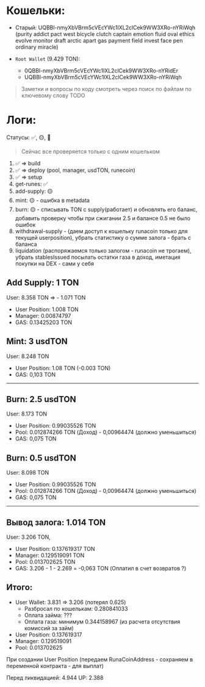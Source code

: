 # Кошельки:

-   Старый: UQBBl-nmyXbVBrm5cVEcYWc1lXL2clCek9WW3XRo-nYRiWqh (purity addict pact west bicycle clutch captain emotion fluid oval ethics evolve monitor draft arctic apart gas payment field invest face pen ordinary miracle)

-   `Root Wallet` (9.429 TON):
    -   0QBBl-nmyXbVBrm5cVEcYWc1lXL2clCek9WW3XRo-nYRidEr
    -   UQBBl-nmyXbVBrm5cVEcYWc1lXL2clCek9WW3XRo-nYRiWqh

> Заметки и вопросы по коду смотреть через поиск по файлам по ключевому слову TODO

# Логи:

Статусы: ✅, 🟡, 🔴

> Сейчас все проверяется только с одним кошельком

1. ✅ => build
2. ✅ => deploy (pool, manager, usdTON, runecoin)
3. ✅ => setup
4. get-runes: ✅
5. add-supply: 🟡
6. mint: 🟡 - ошибка в metadata
7. burn: 🟡 - списывать TON с supply(работает) и обновлять его баланс, добавить проверку чтобы при сжигании 2.5 и балансе 0.5 не было ошибок
8. withdrawal-supply - (даем доступ к кошельку runacoin только для текущей userposition), убрать статистику о сумме залога - брать с баланса
9. liquidation (распоряжаемся только залогом - runacoin не трогаем), убрать stablesIssued посылать остатки газа в доход, иметация покупки на DEX - сами у себя

## Add Supply: 1 TON

User: 8.358 TON => - 1.071 TON

-   User Position: 1.008 TON
-   Manager: 0.00874797
-   GAS: 0.13425203 TON

## Mint: 3 usdTON

User: 8.248 TON

-   User Position: 1.08 TON (-0.003 TON)
-   GAS: 0,103 TON

---

## Burn: 2.5 usdTON

User: 8.173 TON

-   User Position: 0.99035526 TON
-   Pool: 0.012874266 TON (Доход) - 0,00964474 (должно уменьшиться)
-   GAS: 0,075 TON

## Burn: 0.5 usdTON

User: 8.098 TON

-   User Position: 0.99035526 TON
-   Pool: 0.012874266 TON (Доход) - 0,00964474 (должно уменьшиться)
-   GAS: 0,075 TON

---

## Вывод залога: 1.014 TON

User: 3.206 TON,

-   User Position: 0.137619317 TON
-   Manager: 0.129519091 TON
-   Pool: 0.013702625 TON
-   GAS: 3.206 - 1 - 2.269 = -0,063 TON (Оплатил в счет возвратов ?)

## Итого:

-   User Wallet: 3.831 => 3.206 (потерял 0.625)
    -   Разбросал по кошелькам: 0.280841033
    -   Оплата займа: ???
    -   Оплата газа: минимум 0.344158967 (из расчета отсутствия комиссий за займ)
-   User Position: 0.137619317
-   Manager: 0.129519091
-   Pool: 0.013702625

При создании User Position (передаем RunaCoinAddress - сохраняем в переменной контракта - для выплат)

Перед ликвидацией: 4.944
UP: 2.388
